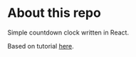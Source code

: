 # About this repo

Simple countdown clock written in React.

Based on tutorial [here](https://volere.life/build-a-countdown-timer-using-react-react-hooks/).
